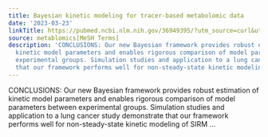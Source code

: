 ```yaml
---
title: Bayesian kinetic modeling for tracer-based metabolomic data
date: '2023-03-23'
linkTitle: https://pubmed.ncbi.nlm.nih.gov/36949395/?utm_source=curl&utm_medium=rss&utm_campaign=pubmed-2&utm_content=1Zkrxt7ktlCbHBXEV3v65xxSnkSWNsJ1A6Fq3gBniKhGfIUslK&fc=20210907212339&ff=20230324210222&v=2.17.9.post6+86293ac
source: metablomics[MeSH Terms]
description: 'CONCLUSIONS: Our new Bayesian framework provides robust estimation of
  kinetic model parameters and enables rigorous comparison of model parameters between
  experimental groups. Simulation studies and application to a lung cancer study demonstrate
  that our framework performs well for non-steady-state kinetic modeling of SIRM ...'
---
```

CONCLUSIONS: Our new Bayesian framework provides robust estimation of kinetic model parameters and enables rigorous comparison of model parameters between experimental groups. Simulation studies and application to a lung cancer study demonstrate that our framework performs well for non-steady-state kinetic modeling of SIRM ...